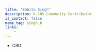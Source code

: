 ```yaml
---
title: "Babita Singh"
description: h-CNV Community Contributor
is_contact: false
name_tag: singh_b
links:
	- 
---
```


* CRG  
